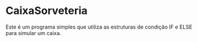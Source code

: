 # CaixaSorveteria
Este é um programa simples que utiliza as estruturas de condição IF e ELSE  para simular um caixa.
